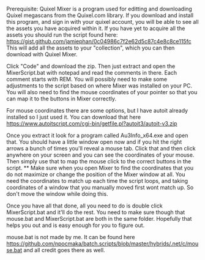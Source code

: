 Prerequisite:
Quixel Mixer is a program used for editting and downloading Quixel megascans from the Quixel.com library. If you download and install this program, and sign in with your quixel account, you will be able to see all the assets you have acquired within it. If you have yet to acquire all the assets you should run the script found here: https://gist.github.com/jamiephan/0c04986c7f2e62d5c87c4e8c8ce115fc This will add all the assets to your "collection", which you can then download with Quixel Mixer.

Click "Code" and download the zip. Then just extract and open the MixerScript.bat with notepad and read the comments in there. Each comment starts with REM. You will possibly need to make some adjustments to the script based on where Mixer was installed on your PC. You will also need to find the mouse coordinates of your pointer so that you can map it to the buttons in Mixer correctly.

For mouse coordinates there are some options, but I have autoit already installed so I just used it. You can download that here https://www.autoitscript.com/cgi-bin/getfile.pl?autoit3/autoit-v3.zip

Once you extract it look for a program called Au3Info_x64.exe and open that. You should have a little window open now and if you hit the right arrows a bunch of times you'll reveal a mouse tab. Click that and then click anywhere on your screen and you can see the coordinates of your mouse. Then simply use that to map the mouse click to the correct buttons in the script.
** Make sure when you open Mixer to find the coordinates that you do not maximize or change the position of the Mixer window at all. You need the coordinates to match up each time the script loops, and taking coordinates of a window that you manually moved first wont match up. So don't move the window while doing this.

Once you have all that done, all you need to do is double click MixerScript.bat and it'll do the rest. You need to make sure though that mouse.bat and MixerScript.bat are both in the same folder. Hopefully that helps you out and is easy enough for you to figure out.

mouse.bat is not made by me. It can be found here https://github.com/npocmaka/batch.scripts/blob/master/hybrids/.net/c/mouse.bat and all credit goes there as well.
